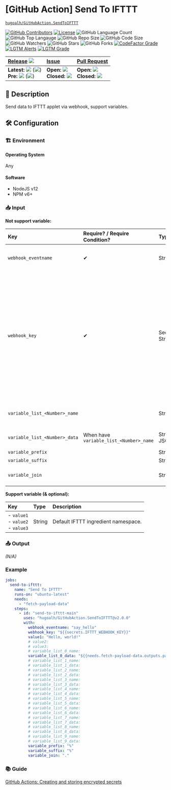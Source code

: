 # \[GitHub Action\] Send To IFTTT

[`hugoalh/GitHubAction.SendToIFTTT`](https://github.com/hugoalh/GitHubAction.SendToIFTTT)

[![GitHub Contributors](https://img.shields.io/github/contributors/hugoalh/GitHubAction.SendToIFTTT?logo=github&logoColor=ffffff&style=flat-square)](https://github.com/hugoalh/GitHubAction.SendToIFTTT/graphs/contributors)
[![License](https://img.shields.io/github/license/hugoalh/GitHubAction.SendToIFTTT?logo=github&logoColor=ffffff&style=flat-square)](./LICENSE.md)
![GitHub Language Count](https://img.shields.io/github/languages/count/hugoalh/GitHubAction.SendToIFTTT?logo=github&logoColor=ffffff&style=flat-square)
![GitHub Top Langauge](https://img.shields.io/github/languages/top/hugoalh/GitHubAction.SendToIFTTT?logo=github&logoColor=ffffff&style=flat-square)
![GitHub Repo Size](https://img.shields.io/github/repo-size/hugoalh/GitHubAction.SendToIFTTT?logo=github&logoColor=ffffff&style=flat-square)
![GitHub Code Size](https://img.shields.io/github/languages/code-size/hugoalh/GitHubAction.SendToIFTTT?logo=github&logoColor=ffffff&style=flat-square)
![GitHub Watchers](https://img.shields.io/github/watchers/hugoalh/GitHubAction.SendToIFTTT?logo=github&logoColor=ffffff&style=flat-square)
![GitHub Stars](https://img.shields.io/github/stars/hugoalh/GitHubAction.SendToIFTTT?logo=github&logoColor=ffffff&style=flat-square)
![GitHub Forks](https://img.shields.io/github/forks/hugoalh/GitHubAction.SendToIFTTT?logo=github&logoColor=ffffff&style=flat-square)
[![CodeFactor Grade](https://img.shields.io/codefactor/grade/github/hugoalh/GitHubAction.SendToIFTTT?logo=codefactor&logoColor=ffffff&style=flat-square)](https://www.codefactor.io/repository/github/hugoalh/githubaction.sendtoifttt)
[![LGTM Alerts](https://img.shields.io/lgtm/alerts/g/hugoalh/GitHubAction.SendToIFTTT.svg?label=%20&logo=lgtm&logoColor=ffffff&style=flat-square)](https://lgtm.com/projects/g/hugoalh/GitHubAction.SendToIFTTT/alerts)
[![LGTM Grade](https://img.shields.io/lgtm/grade/javascript/g/hugoalh/GitHubAction.SendToIFTTT.svg?logo=lgtm&logoColor=ffffff&style=flat-square)](https://lgtm.com/projects/g/hugoalh/GitHubAction.SendToIFTTT/context:javascript)

| **[Release](https://github.com/hugoalh/GitHubAction.SendToIFTTT/releases)** ![](https://img.shields.io/github/downloads/hugoalh/GitHubAction.SendToIFTTT/total?style=flat-square&color=000000&label=%20) | **[Issue](https://github.com/hugoalh/GitHubAction.SendToIFTTT/issues?q=is%3Aissue)** | **[Pull Request](https://github.com/hugoalh/GitHubAction.SendToIFTTT/pulls?q=is%3Apr)** |
|:----|:----|:----|
| **Latest:** ![](https://img.shields.io/github/release/hugoalh/GitHubAction.SendToIFTTT?sort=semver&style=flat-square&color=000000&label=%20) (![](https://img.shields.io/github/release-date/hugoalh/GitHubAction.SendToIFTTT?style=flat-square&color=000000&label=%20))<br />**Pre:** ![](https://img.shields.io/github/release/hugoalh/GitHubAction.SendToIFTTT?include_prereleases&sort=semver&style=flat-square&color=000000&label=%20) (![](https://img.shields.io/github/release-date-pre/hugoalh/GitHubAction.SendToIFTTT?style=flat-square&color=000000&label=%20)) | **Open:** ![](https://img.shields.io/github/issues-raw/hugoalh/GitHubAction.SendToIFTTT?style=flat-square&color=000000&label=%20)<br />**Closed:** ![](https://img.shields.io/github/issues-closed-raw/hugoalh/GitHubAction.SendToIFTTT?style=flat-square&color=000000&label=%20) | **Open:** ![](https://img.shields.io/github/issues-pr-raw/hugoalh/GitHubAction.SendToIFTTT?style=flat-square&color=000000&label=%20)<br />**Closed:** ![](https://img.shields.io/github/issues-pr-closed-raw/hugoalh/GitHubAction.SendToIFTTT?style=flat-square&color=000000&label=%20) |

## 📜 Description

Send data to IFTTT applet via webhook, support variables.

## 🛠 Configuration

### 🏗 Environment

#### Operating System

Any

#### Software

- NodeJS v12
- NPM v6+

### 📥 Input

**Not support variable:**

| **Key** | **Require? / Require Condition?** | **Type** | **Description** |
|:----|:----|:----|:----|
| `webhook_eventname` | ✔ | String | Webhook event name, create from applet "Receive A Web Request - Event Name", keep in lower-case to prevent issue. |
| `webhook_key` | ✔ | Secret String | Webhook key.<br />To obtain it, click `Menu` > `My Services` > `Webhooks` > `Settings`, your key is at `Account Info` > `URL` and after `https://maker.ifttt.com/use/`.<br /><img src="https://i.imgur.com/ihnqN5B.png" width="auto" height="256px" /><br />To regenerate it, click `Edit`.|
| `variable_list_<Number>_name` |  | String | Namespace for this variable list. Only use when having multiple variable lists. Number start at `0`, maximum 10 variable lists. |
| `variable_list_<Number>_data` | When have `variable_list_<Number>_name` | Stringified JSON | Variable list that will use in the data. Number start at `0`, maximum 10 variable lists. |
| `variable_prefix` |  | String | Variable prefix. Default: `%`. |
| `variable_suffix` |  | String | Variable suffix. Default: `%`. |
| `variable_join` |  | String | Variable join if having multiple variable lists, and/or variable list has depth. Default: `_`. |

**Support variable (& optional):**

| **Key** | **Type** | **Description** |
|:----|:----|:----|
| - `value1`<br />- `value2`<br />- `value3` | String | Default IFTTT ingredient namespace. |

### 📤 Output

*(N/A)*

### Example

```yaml
jobs:
  send-to-ifttt:
    name: "Send To IFTTT"
    runs-on: "ubuntu-latest"
    needs:
      - "fetch-payload-data"
    steps:
      - id: "send-to-ifttt-main"
        uses: "hugoalh/GitHubAction.SendToIFTTT@v2.0.0"
        with:
          webhook_eventname: "say_hello"
          webhook_key: "${{secrets.IFTTT_WEBHOOK_KEY}}"
          value1: "Hello, world!"
          # value2:
          # value3:
          # variable_list_0_name:
          variable_list_0_data: "${{needs.fetch-payload-data.outputs.payload-data}}"
          # variable_list_1_name:
          # variable_list_1_data:
          # variable_list_2_name:
          # variable_list_2_data:
          # variable_list_3_name:
          # variable_list_3_data:
          # variable_list_4_name:
          # variable_list_4_data:
          # variable_list_5_name:
          # variable_list_5_data:
          # variable_list_6_name:
          # variable_list_6_data:
          # variable_list_7_name:
          # variable_list_7_data:
          # variable_list_8_name:
          # variable_list_8_data:
          # variable_list_9_name:
          # variable_list_9_data:
          variable_prefix: "%"
          variable_suffix: "%"
          variable_join: "."
```

### 📚 Guide

[GitHub Actions: Creating and storing encrypted secrets](https://help.github.com/en/actions/configuring-and-managing-workflows/creating-and-storing-encrypted-secrets)
